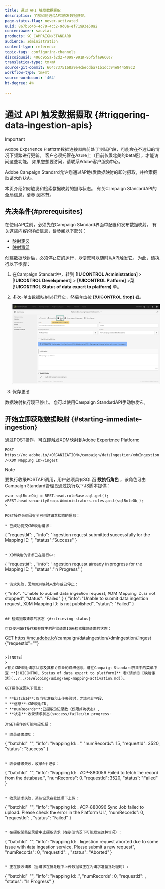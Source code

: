 ```yaml
---
title: 通过 API 触发数据摄取
description: 了解如何通过API触发数据获取。
page-status-flag: never-activated
uuid: 867b1c4b-4c79-4c52-9d0a-ef71993e50a2
contentOwner: sauviat
products: SG_CAMPAIGN/STANDARD
audience: administration
content-type: reference
topic-tags: configuring-channels
discoiquuid: 406c955a-b2d2-4099-9918-95f5fa966067
translation-type: tm+mt
source-git-commit: 66417375168a9e4cbecdba71b1dcd94e844589c2
workflow-type: tm+mt
source-wordcount: '464'
ht-degree: 4%

---
```



# 通过 API 触发数据摄取 {#triggering-data-ingestion-apis}

>[!IMPORTANT]
>
>Adobe Experience Platform数据连接器目前处于测试阶段，可能会在不通知的情况下频繁进行更新。 客户必须托管在Azure上（目前仅限北美的beta版），才能访问这些功能。 如果您想要访问，请联系Adobe客户服务中心。

Adobe Campaign Standard允许您通过API触发数据映射的即时摄取，并检索摄取请求的状态。

本页介绍如何触发和检索数据映射的摄取状态。 有关Campaign StandardAPI的全局信息，请参 [阅本节](../../api/using/get-started-apis.md)。

## 先决条件{#prerequisites}

在使用API之前，必须先在Campaign Standard界面中配置和发布数据映射。 有关这些内容的详细信息，请参阅以下部分：

* [映射定义](../../developing/using/aep-mapping-definition.md)
* [映射激活](../../developing/using/aep-mapping-activation.md)

创建数据映射后，必须停止它的运行，以便您可以随时从API触发它。 为此，请执行以下步骤：

1. 在Campaign Standard中，转到 **[!UICONTROL Administration]** > **[!UICONTROL Development]** > **[!UICONTROL Platform]** >菜 **[!UICONTROL Status of data export to platform]** 单。

1. 多次-单击数据映射以打开它，然后单击按 **[!UICONTROL Stop]** 钮。

   ![](assets/aep_datamapping_stop.png)

1. 保存更改

数据映射执行现已停止。 您可以使用Campaign StandardAPI手动触发它。

## 开始立即获取数据映射 {#starting-immediate-ingestion}

通过POST操作，可立即触发XDM映射到Adobe Experience Platform:

`POST https://mc.adobe.io/<ORGANIZATION>/campaign/dataIngestion/xdmIngestion/<XDM Mapping ID>/ingest`

>[!NOTE]
>
>要执行收录POSTAPI调用，用户必须具有SQL函 **数执行角色** ，该角色可由Campaign Standard管理员通过执行以下JS脚本提供：
>
>
```
>var sqlRoleObj = REST.head.roleBase.sql.get();
>REST.head.securityGroup.Administrators.roles.post(sqlRoleObj);
>```

POST操作会返回有关已创建请求状态的信息：

* 已成功提交XDM映射请求：

```
{
"requestId": <value>,
"info": "Ingestion request submitted successfully for the Mapping ID: <value>",
"status":"Success"
}
```

* XDM映射的请求已在进行中：

```
{
"requestId": <value>,
"info": "Ingestion request already in progress for the Mapping ID: <value>",
"status":"In Progress"
}
```

* 请求失败，因为XDM映射未发布或已停止：

```
{
"info": "Unable to submit data ingestion request, XDM Mapping ID: <value> is not stopped",
"status": "Failed"
}
{
"info": "Unable to submit data ingestion request, XDM Mapping ID: <value> is not published",
"status": "Failed"
}
```

## 检索摄取请求的状态 {#retrieving-status}

可以使用GET操作和参数中的所需请求ID来检索摄取请求的状态：

```
GET https://mc.adobe.io/<ORGANIZATION>/campaign/dataIngestion/xdmIngestion/<XDM Mapping ID>/ingest
{"requestId"="<value>"}
```

>[!NOTE]
>
>有关XDM映射请求状态及其相关作业的详细信息，请在Campaign Standard界面中的菜单中查 **[!UICONTROL Status of data export to platform]** 看(请参阅 [映射激活](../../developing/using/aep-mapping-activation.md))。

GET操作返回以下信息：

* **batchId**:仅当批准备和上传失败时，才填充此字段，
* **信息**:XDM映射ID,
* **numRecords**:已摄取的记录数（仅限成功状态）,
* **状态**:收录请求状态(success/failed/in progress)

对GET操作的可能响应包括：

* 收录请求成功：

   ```
   {
   "batchId": "",
   "info": "Mapping Id: <value>. ",
   "numRecords": 15,
   "requestId": 3520,
   "status": "Success"
   }
   ```

* 收录请求失败，收录0个记录：

   ```
   {
   "batchId": "",
   "info": "Mapping Id: <value>. ACP-880056 Failed to fetch the record from the database.",
   "numRecords": 0,
   "requestId": 3520,
   "status": "Failed"
   }
   ```

* 收录请求失败，某些记录在批处理下上传：

   ```
   {
   "batchId": "<value>",
   "info": "Mapping Id: <value>. ACP-880096 Sync Job failed to upload. Please check the error in the Platform UI.",
   "numRecords": 0,
   "requestId": <value>,
   "status": "Failed"
   }
   ```

* 在摄取某些记录后中止摄取请求（在崩溃情况下可能发生这种情况）:

   ```
   {
   "batchId": "",
   "info": "Mapping Id: <value>. Ingestion request aborted due to some issue with data ingestion service. Please submit a new request",
   "numRecords": 0,
   "requestId": <value>,
   "status": "Aborted"
   }
   ```

* 正在接收请求（当请求在批处理中上传数据或正在为请求准备批处理时）:

   ```
   {
   "batchId": "",
   "info": "Mapping Id: <value>.",
   "numRecords": 0,
   "requestId": <value>,
   "status": "In Progress"
   }
   ```
